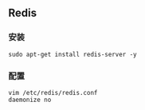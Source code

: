 ## Redis

### 安装

```
sudo apt-get install redis-server -y
```

### 配置

```
vim /etc/redis/redis.conf
daemonize no
```